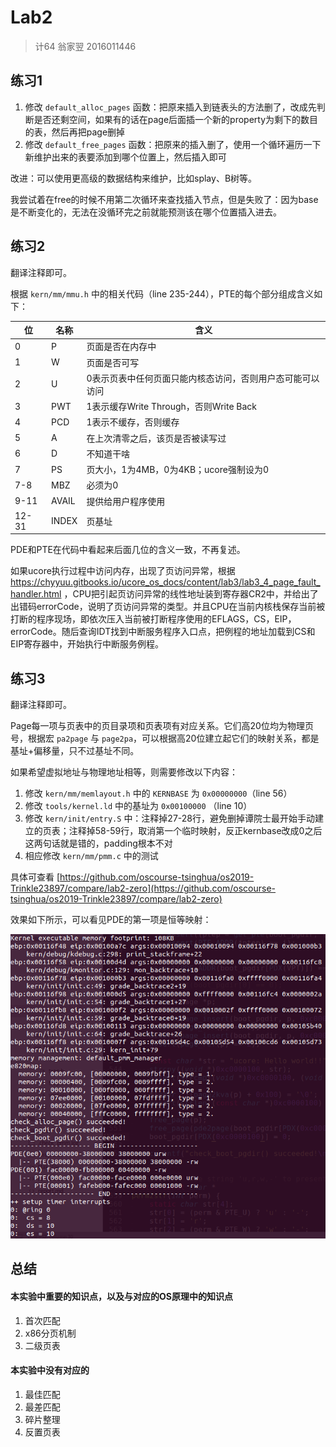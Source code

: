 # Lab2

> 计64 翁家翌 2016011446 

## 练习1

1. 修改 `default_alloc_pages` 函数：把原来插入到链表头的方法删了，改成先判断是否还剩空间，如果有的话在page后面插一个新的property为剩下的数目的表，然后再把page删掉
2. 修改 `default_free_pages` 函数：把原来的插入删了，使用一个循环遍历一下新维护出来的表要添加到哪个位置上，然后插入即可

改进：可以使用更高级的数据结构来维护，比如splay、B树等。

我尝试着在free的时候不用第二次循环来查找插入节点，但是失败了：因为base是不断变化的，无法在没循环完之前就能预测该在哪个位置插入进去。

## 练习2

翻译注释即可。

根据 `kern/mm/mmu.h` 中的相关代码（line 235-244），PTE的每个部分组成含义如下：

| 位    | 名称  | 含义                                                      |
| ----- | ----- | --------------------------------------------------------- |
| 0     | P     | 页面是否在内存中                                          |
| 1     | W     | 页面是否可写                                              |
| 2     | U     | 0表示页表中任何页面只能内核态访问，否则用户态可能可以访问 |
| 3     | PWT   | 1表示缓存Write Through，否则Write Back                    |
| 4     | PCD   | 1表示不缓存，否则缓存                                     |
| 5     | A     | 在上次清零之后，该页是否被读写过                          |
| 6     | D     | 不知道干啥                                                |
| 7     | PS    | 页大小，1为4MB，0为4KB；ucore强制设为0                    |
| 7-8   | MBZ   | 必须为0                                                   |
| 9-11  | AVAIL | 提供给用户程序使用                                        |
| 12-31 | INDEX | 页基址                                                    |

PDE和PTE在代码中看起来后面几位的含义一致，不再复述。

如果ucore执行过程中访问内存，出现了页访问异常，根据 https://chyyuu.gitbooks.io/ucore_os_docs/content/lab3/lab3_4_page_fault_handler.html ，CPU把引起页访问异常的线性地址装到寄存器CR2中，并给出了出错码errorCode，说明了页访问异常的类型。并且CPU在当前内核栈保存当前被打断的程序现场，即依次压入当前被打断程序使用的EFLAGS，CS，EIP，errorCode。随后查询IDT找到中断服务程序入口点，把例程的地址加载到CS和EIP寄存器中，开始执行中断服务例程。

## 练习3

翻译注释即可。

Page每一项与页表中的页目录项和页表项有对应关系。它们高20位均为物理页号，根据宏 `pa2page` 与 `page2pa`，可以根据高20位建立起它们的映射关系，都是基址+偏移量，只不过基址不同。

如果希望虚拟地址与物理地址相等，则需要修改以下内容：

1. 修改 `kern/mm/memlayout.h` 中的 `KERNBASE` 为 `0x00000000`（line 56）
2. 修改 `tools/kernel.ld` 中的基址为 `0x00100000` （line 10）
3. 修改 `kern/init/entry.S` 中：注释掉27-28行，避免删掉谭院士最开始手动建立的页表；注释掉58-59行，取消第一个临时映射，反正kernbase改成0之后这两句话就是错的，padding根本不对
4. 相应修改 `kern/mm/pmm.c` 中的测试

具体可查看 [https://github.com/oscourse-tsinghua/os2019-Trinkle23897/compare/lab2-zero](https://github.com/oscourse-tsinghua/os2019-Trinkle23897/compare/lab2-zero)

效果如下所示，可以看见PDE的第一项是恒等映射：

![](pic/equ.png)

## 总结

#### 本实验中重要的知识点，以及与对应的OS原理中的知识点

1. 首次匹配
2. x86分页机制
3. 二级页表

#### 本实验中没有对应的

1. 最佳匹配
2. 最差匹配
3. 碎片整理
4. 反置页表